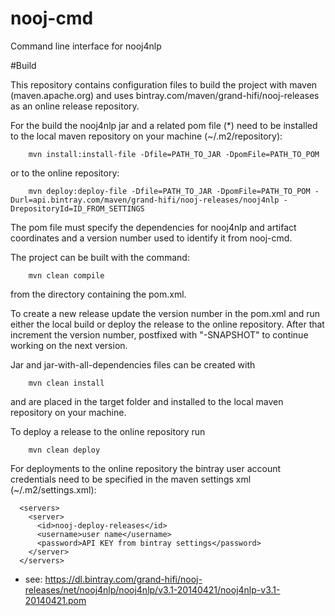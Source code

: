 nooj-cmd
========

Command line interface for nooj4nlp

#Build

This repository contains configuration files to build the project with maven (maven.apache.org) and uses bintray.com/maven/grand-hifi/nooj-releases as an online release repository.

For the build the nooj4nlp jar and a related pom file (*) need to be installed to the local maven repository on your machine (~/.m2/repository):
```Shell
	mvn install:install-file -Dfile=PATH_TO_JAR -DpomFile=PATH_TO_POM
```
or to the online repository:
```Shell
	mvn deploy:deploy-file -Dfile=PATH_TO_JAR -DpomFile=PATH_TO_POM -Durl=api.bintray.com/maven/grand-hifi/nooj-releases/nooj4nlp -DrepositoryId=ID_FROM_SETTINGS
```
The pom file must specify the dependencies for nooj4nlp and artifact coordinates and a version number used to identify it from nooj-cmd.

The project can be built with the command:
```Shell
	mvn clean compile
```
from the directory containing the pom.xml.

To create a new release update the version number in the pom.xml and run either the local build or deploy the release to the online repository. After that increment the version number, postfixed with "-SNAPSHOT" to continue working on the next version.

Jar and jar-with-all-dependencies files can be created with
```Shell
	mvn clean install
```
and are placed in the target folder and installed to the local maven repository on your machine.

To deploy a release to the online repository run
```Shell
	mvn clean deploy
```

For deployments to the online repository the bintray user account credentials need to be specified in the maven settings xml (~/.m2/settings.xml):
```
  <servers>
    <server>
      <id>nooj-deploy-releases</id>
      <username>user name</username>
      <password>API KEY from bintray settings</password>
    </server>
  </servers>
```

* see: https://dl.bintray.com/grand-hifi/nooj-releases/net/nooj4nlp/nooj4nlp/v3.1-20140421/nooj4nlp-v3.1-20140421.pom